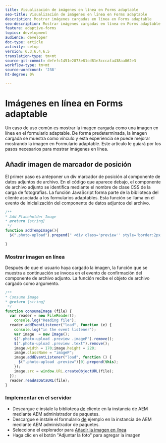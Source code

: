```yaml
---
title: Visualización de imágenes en línea en Forms adaptable
seo-title: Visualización de imágenes en línea en Forms adaptable
description: Mostrar imágenes cargadas en línea en Forms adaptable
seo-description: Mostrar imágenes cargadas en línea en Forms adaptable
feature: adaptive-forms
topics: development
audience: developer
doc-type: article
activity: setup
version: 6.3,6.4,6.5
translation-type: tm+mt
source-git-commit: defefc1451e2873e81cd81e3cccafa438aa062e3
workflow-type: tm+mt
source-wordcount: '238'
ht-degree: 0%

---
```



# Imágenes en línea en Forms adaptable

Un caso de uso común es mostrar la imagen cargada como una imagen en línea en el formulario adaptable. De forma predeterminada, la imagen cargada se muestra como vínculo y esta experiencia se puede mejorar mostrando la imagen en Formulario adaptable. Este artículo le guiará por los pasos necesarios para mostrar imágenes en línea.

## Añadir imagen de marcador de posición

El primer paso es anteponer un div marcador de posición al componente de datos adjuntos de archivo. En el código que aparece debajo, el componente de archivo adjunto se identifica mediante el nombre de clase CSS de la carga de fotografías. La función JavaScript forma parte de la biblioteca del cliente asociada a los formularios adaptables. Esta función se llama en el evento de inicialización del componente de datos adjuntos del archivo.

```javascript
/**
* Add Placeholder Image
* @return {string} 
 */
function addTempImage(){
  $(".photo-upload").prepend(" <div class='preview'' style='border:2px solid;height:225px;width:175px;text-align:center'><br><br><div class='text'>3.5mm * 4.5mm<br>2Mb max<br>Min 600dpi</div></div><br>");

}
```

### Mostrar imagen en línea

Después de que el usuario haya cargado la imagen, la función que se muestra a continuación se invoca en el evento de confirmación del componente de archivo adjunto. La función recibe el objeto de archivo cargado como argumento.

```javascript
/**
* Consume Image
* @return {string} 
 */
function consumeImage (file) {
  var reader = new FileReader();
    console.log("Reading file");
  reader.addEventListener("load", function (e) {
    console.log("in the event listener");
    var image  = new Image();
    $(".photo-upload .preview .imageP").remove();
    $(".photo-upload .preview .text").remove();
    image.width = 170;image.height = 220;
    image.className = "imageP";
    image.addEventListener("load", function () {
      $(".photo-upload .preview")[0].prepend(this);
    });
    image.src = window.URL.createObjectURL(file);
  });
  reader.readAsDataURL(file); 
}
```

### Implementar en el servidor

* Descargue e instale la biblioteca [de](assets/inline-image-client-library.zip) cliente en la instancia de AEM mediante AEM administrador de paquetes.
* Descargue e instale el formulario [de](assets/inline-image-af.zip) ejemplo en la instancia de AEM mediante AEM administrador de paquetes.
* Seleccione el explorador para [Añadir la imagen en línea](http://localhost:4502/content/dam/formsanddocuments/addinlineimage/jcr:content?wcmmode=disabled)
* Haga clic en el botón &quot;Adjuntar la foto&quot; para agregar la imagen